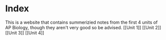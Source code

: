 # Index
This is a website that contains summerizied notes from the first 4 units of AP Biology, though they aren't very good so be advised.
[[Unit 1]]
[[Unit 2]]
[[Unit 3]]
[[Unit 4]]
